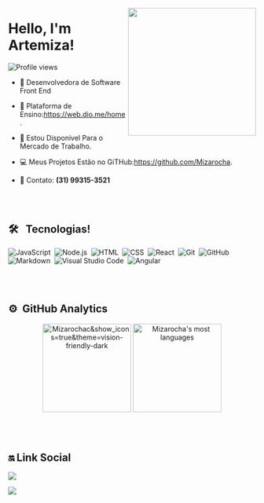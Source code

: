  
   <img align="right" height="260em"
   src="https://user-images.githubusercontent.com/88461178/139093542-9ba785b2-41e2-494e-9463-78603aeb80fc.png"/>
  <h1>Hello, I'm Artemiza!</h1>
<p align="left"> <img src="https://komarev.com/ghpvc/?username=Mizarocha2&color=yellow" alt="Profile views" /> </p>

- 👩‍    Desenvolvedora de Software Front End

- 🏫   Plataforma de Ensino:https://web.dio.me/home.

- 🚀    Estou Disponível Para o Mercado de Trabalho.

- 💻    Meus Projetos Estão no GiTHub:https://github.com/Mizarocha.

- 📱      Contato: **(31) 99315-3521**


 
<br><br>
 
## 🛠 &nbsp; Tecnologias!

![JavaScript](https://img.shields.io/badge/-JAVASCRIPT-05122A?style=flat&logo=javascript)&nbsp;
![Node.js](https://img.shields.io/badge/-NODE.JS-05122A?style=flat&logo=node.js)&nbsp;
![HTML](https://img.shields.io/badge/-HTML-05122A?style=flat&logo=HTML5)&nbsp;
![CSS](https://img.shields.io/badge/-CSS-05122A?style=flat&logo=CSS3&logoColor=1572B6)&nbsp;
![React](https://img.shields.io/badge/-REACT-05122A?style=flat&logo=react)&nbsp;
![Git](https://img.shields.io/badge/-GIT-05122A?style=flat&logo=git)&nbsp;
![GitHub](https://img.shields.io/badge/-GITHUB-05122A?style=flat&logo=github)&nbsp;
![Markdown](https://img.shields.io/badge/-MARKDOWN-05122A?style=flat&logo=markdown)&nbsp;
![Visual Studio Code](https://img.shields.io/badge/-VISUAL%20STUDIO%20CODE-05122A?style=flat&logo=visual-studio-code&logoColor=007ACC)&nbsp;
![Angular](https://img.shields.io/badge/-ANGULAR-05122A?style=flat&logo=angular)&nbsp;


<br><br>

## ⚙️ &nbsp;GitHub Analytics

<div align="center">
<img height="180em" src="https://github-readme-stats.vercel.app/api?username=Mizarocha&show_icons=true&theme=vision-friendly-dark" alt="Mizarochac&show_icons=true&theme=vision-friendly-dark" alt="Mizarocha's stats"/>
 
 <img height="180em" src="https://github-readme-stats.vercel.app/api/top-langs/?username=Mizarocha&layout=compact&theme=vision-friendly-dark" alt="Mizarocha's most languages"/>
</p>
</div>
 
 <br><br>

## 🔛  Link Social

  <a href="https://www.linkedin.com/in/artemiza-rocha/a" target="_blank"><img src="https://img.shields.io/badge/-LinkedIn-%230077B5?style=for-the-badge&logo=linkedin&logoColor=white" target="_blank"></a> 
 
  
   <a href="https://github.com/Mizarocha" target="_blank"><img src="https://img.shields.io/badge/-GITHUB-%23E4405F?style=for-the-badge&logo=github&logoColor=white" target="_blank"></a>
